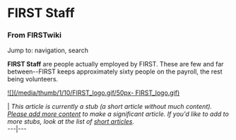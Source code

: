 # FIRST Staff

### From FIRSTwiki

Jump to: navigation, search

**FIRST Staff** are people actually employed by FIRST. These are few and far between--FIRST keeps approximately sixty people on the payroll, the rest being volunteers. 

[![](/media/thumb/1/10/FIRST_logo.gif/50px-
FIRST_logo.gif)](/index.php/Image:FIRST_logo.gif "" )

|  _This article is currently a stub (a short article without much content).
[Please add more
content](http://www.firstwiki.net/index.php?title=FIRST_Staff&action=edit
"http://www.firstwiki.net/index.php?title=FIRST_Staff&action=edit" ) to make a
significant article. If you'd like to add to more stubs, look at the list of
[short articles](/index.php/Special:Shortpages "Special:Shortpages" )._  
---|---  
  
